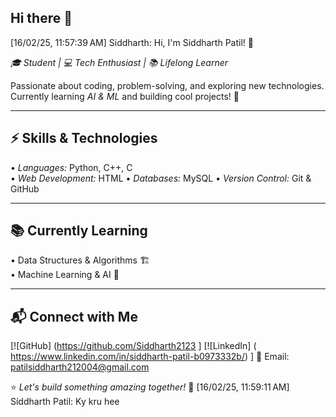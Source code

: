 ## Hi there 👋
[16/02/25, 11:57:39 AM] Siddharth:  Hi, I'm Siddharth Patil! 👋  

*🎓 Student | 💻 Tech Enthusiast | 📚 Lifelong Learner*  

Passionate about coding, problem-solving, and exploring new technologies.  
Currently learning *AI & ML* and building cool projects! 🚀  

---

## ⚡ Skills & Technologies  

•⁠  ⁠*Languages:* Python, C++, C  
•⁠  ⁠*Web Development:* HTML 
•⁠  ⁠*Databases:* MySQL 
•⁠  ⁠*Version Control:* Git & GitHub  

---

## 📚 Currently Learning  

•⁠  ⁠Data Structures & Algorithms 🏗️  
•⁠  ⁠Machine Learning & AI 🤖  
 

---

## 📬 Connect with Me  

[![GitHub] (https://github.com/Siddharth2123 ]
[![LinkedIn] (  https://www.linkedin.com/in/siddharth-patil-b0973332b/) ]
📧 Email: patilsiddharth212004@gmail.com 

⭐ *Let's build something amazing together!* 🚀
[16/02/25, 11:59:11 AM] Síddharth Patil: Ky kru hee
